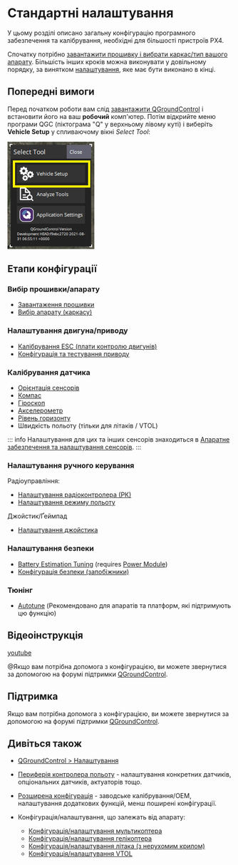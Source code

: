 # Стандартні налаштування

У цьому розділі описано загальну конфігурацію програмного забезпечення та калібрування, необхідні для більшості пристроїв PX4.

Спочатку потрібно [ завантажити прошивку і вибрати каркас/тип вашого апарату](#firmware-vehicle-selection). Більшість інших кроків можна виконувати у довільному порядку, за винятком [налаштування](#tuning), яке має бути виконано в кінці.

## Попередні вимоги

Перед початком роботи вам слід [завантажити QGroundControl](http://qgroundcontrol.com/downloads/) і встановити його на ваш **робочий** комп'ютер. Потім відкрийте меню програми QGC (піктограма "Q" у верхньому лівому куті) і виберіть **Vehicle Setup** у спливаючому вікні _Select Tool_:

![Спливаюче вікно головного меню QGC: виділення пункту Налаштування апарату](../../assets/qgc/setup/menu_setup.png)

## Етапи конфігурації

### Вибір прошивки/апарату

- [Завантаження прошивки](../config/firmware.md)
- [Вибір апарату (каркасу)](../config/airframe.md)

### Налаштування двигуна/приводу

- [Калібрування ESC (плати контролю двигунів)](../advanced_config/esc_calibration.md)
- [Конфігурація та тестування приводу](../config/actuators.md)

### Калібрування датчика

- [Орієнтація сенсорів](../config/flight_controller_orientation.md)
- [Компас](../config/compass.md)
- [Гіроскоп](../config/gyroscope.md)
- [Акселерометр](../config/accelerometer.md)
- [Рівень горизонту](../config/level_horizon_calibration.md)
- Швидкість польоту (тільки для літаків / VTOL)

::: info Налаштування для цих та інших сенсорів знаходиться в [Апаратне забезпечення та налаштування сенсорів](../sensor/index.md).
:::

### Налаштування ручного керування

Радіоуправління:

- [Налаштування радіоконтролера (РК)](../config/radio.md)
- [Налаштування режиму польоту](../config/flight_mode.md)

Джойстик/Ґеймпад

- [Налаштування джойстика](../config/joystick.md)

### Налаштування безпеки

- [Battery Estimation Tuning](../config/battery.md) (requires [Power Module](../power_module/index.md))
- [Конфігурація безпеки (запобіжники)](../config/safety.md)

### Тюнінг

- [Autotune](../config/autotune.md) (Рекомендовано для апаратів та платформ, які підтримують цю функцію)

## Відеоінструкція

[youtube](https://youtu.be/91VGmdSlbo4)

@Якщо вам потрібна допомога з конфігурацією, ви можете звернутися за допомогою на форумі підтримки [QGroundControl](https://discuss.px4.io//c/qgroundcontrol/qgroundcontrol-usage).

## Підтримка

Якщо вам потрібна допомога з конфігурацією, ви можете звернутися за допомогою на форумі підтримки [QGroundControl](https://discuss.px4.io//c/qgroundcontrol/qgroundcontrol-usage).

## Дивіться також

- [QGroundControl > Налаштування](https://docs.qgroundcontrol.com/master/en/qgc-user-guide/setup_view/setup_view.html)
- [Периферія контролера польоту](../peripherals/README.md) - налаштування конкретних датчиків, опціональних датчиків, актуаторів тощо.
- [Розширена конфігурація](../advanced_config/README.md) - заводське калібрування/OEM, налаштування додаткових функцій, менш поширені конфігурації.
- Конфігурація/налаштування, що залежать від апарату:

  - [Конфігурація/налаштування мультикоптера](../config_mc/index.md)
  - [Конфігурація/налаштування гелікоптера](../config_heli/index.md)
  - [Конфігурація/налаштування літака (з нерухомим крилом)](../config_fw/index.md)
  - [Конфігурація/налаштування VTOL](../config_vtol/index.md)
